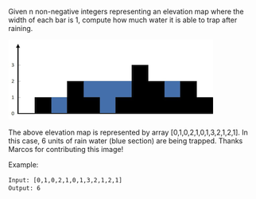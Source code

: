 Given n non-negative integers representing an elevation map where the width of each bar is 1, compute how much water it is able to trap after raining.


![](../images/42-1.png)

The above elevation map is represented by array [0,1,0,2,1,0,1,3,2,1,2,1]. In this case, 6 units of rain water (blue section) are being trapped. Thanks Marcos for contributing this image!

Example:

```
Input: [0,1,0,2,1,0,1,3,2,1,2,1]
Output: 6
```